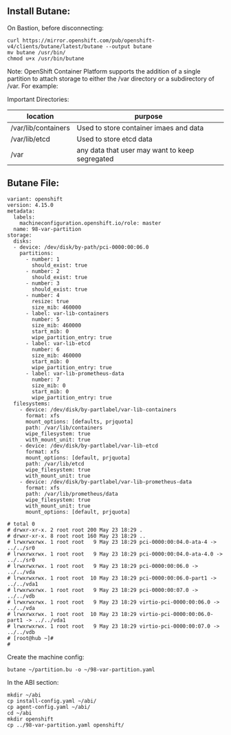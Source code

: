 ## Install Butane: 

On Bastion, before disconnecting: 
```
curl https://mirror.openshift.com/pub/openshift-v4/clients/butane/latest/butane --output butane
mv butane /usr/bin/
chmod u+x /usr/bin/butane
```

Note:  OpenShift Container Platform supports the addition of a single partition to attach storage to either the /var directory or a subdirectory of /var. For example:

Important Directories: 

| location | purpose | 
|--------|-------------|
/var/lib/containers | Used to store container imaes and data | 
/var/lib/etcd | Used to store etcd data | 
/var | any data that user may want to keep segregated | 

## Butane File:

```
variant: openshift
version: 4.15.0
metadata:
  labels:
    machineconfiguration.openshift.io/role: master
  name: 98-var-partition
storage:
  disks:
  - device: /dev/disk/by-path/pci-0000:00:06.0
    partitions:
      - number: 1
        should_exist: true
      - number: 2
        should_exist: true
      - number: 3
        should_exist: true
      - number: 4
        resize: true
        size_mib: 460000
      - label: var-lib-containers
        number: 5
        size_mib: 460000
        start_mib: 0
        wipe_partition_entry: true
      - label: var-lib-etcd
        number: 6
        size_mib: 460000
        start_mib: 0
        wipe_partition_entry: true
      - label: var-lib-prometheus-data
        number: 7
        size_mib: 0
        start_mib: 0
        wipe_partition_entry: true
  filesystems:
    - device: /dev/disk/by-partlabel/var-lib-containers
      format: xfs
      mount_options: [defaults, prjquota]
      path: /var/lib/containers
      wipe_filesystem: true
      with_mount_unit: true
    - device: /dev/disk/by-partlabel/var-lib-etcd
      format: xfs
      mount_options: [default, prjquota]
      path: /var/lib/etcd
      wipe_filesystem: true
      with_mount_unit: true
    - device: /dev/disk/by-partlabel/var-lib-prometheus-data
      format: xfs
      path: /var/lib/prometheus/data
      wipe_filesystem: true
      with_mount_unit: true
      mount_options: [default, prjquota]

# total 0
# drwxr-xr-x. 2 root root 200 May 23 18:29 .
# drwxr-xr-x. 8 root root 160 May 23 18:29 ..
# lrwxrwxrwx. 1 root root   9 May 23 18:29 pci-0000:00:04.0-ata-4 -> ../../sr0
# lrwxrwxrwx. 1 root root   9 May 23 18:29 pci-0000:00:04.0-ata-4.0 -> ../../sr0
# lrwxrwxrwx. 1 root root   9 May 23 18:29 pci-0000:00:06.0 -> ../../vda
# lrwxrwxrwx. 1 root root  10 May 23 18:29 pci-0000:00:06.0-part1 -> ../../vda1
# lrwxrwxrwx. 1 root root   9 May 23 18:29 pci-0000:00:07.0 -> ../../vdb
# lrwxrwxrwx. 1 root root   9 May 23 18:29 virtio-pci-0000:00:06.0 -> ../../vda
# lrwxrwxrwx. 1 root root  10 May 23 18:29 virtio-pci-0000:00:06.0-part1 -> ../../vda1
# lrwxrwxrwx. 1 root root   9 May 23 18:29 virtio-pci-0000:00:07.0 -> ../../vdb
# [root@hub ~]# 
# 

```

Create the machine config: 
```
butane ~/partition.bu -o ~/98-var-partition.yaml
```

In the ABI section:
```
mkdir ~/abi 
cp install-config.yaml ~/abi/
cp agent-config.yaml ~/abi/
cd ~/abi
mkdir openshift
cp ../98-var-partition.yaml openshift/
